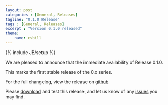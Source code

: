 ```yaml
---
layout: post
categories : [General, Releases]
tagline: "0.1.0 Release"
tags : [General, Releases]
excerpt : "Version 0.1.0 released"
theme:
    name: csbill
---
```

{% include JB/setup %}

We are pleased to announce that the immediate availability of Release 0.1.0.

This marks the first stable release of the 0.x series.

For the full changelog, view the release on [github](https://github.com/CSBill/CSBill/releases/tag/0.1.0)

Please [download](https://github.com/CSBill/CSBill/releases/tag/0.1.0) and test this release, and let us know of any [issues](https://github.com/CSBill/CSBill/issues) you may find.
